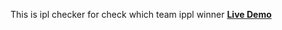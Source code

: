 This is ipl checker for check which team ippl winner
[**Live Demo**](https://shubham28052001.github.io/iplchecker/)
